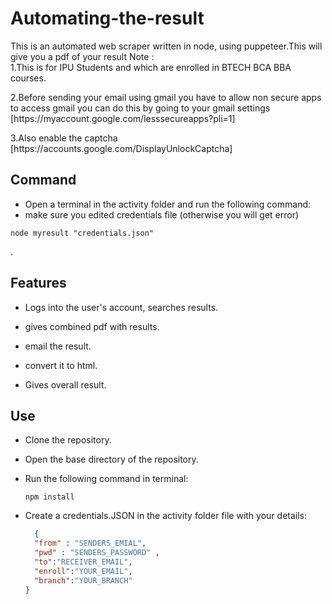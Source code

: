 # Automating-the-result
  This is an automated web scraper written in node, using puppeteer.This will give you a pdf of your result 
  Note : <br>
  1.This is for IPU Students and which are enrolled in BTECH BCA BBA courses.<br>
  <p>2.Before sending your email using gmail you have to allow non secure apps to access gmail you can do this by going to your gmail settings [https://myaccount.google.com/lesssecureapps?pli=1]<br><p>
  3.Also enable the captcha [https://accounts.google.com/DisplayUnlockCaptcha]

## Command
 
   * Open a terminal in the activity folder and run the following command:
   * make sure you edited credentials file (otherwise you will get error)

  ```node
  node myresult "credentials.json"
  
  ```
.
## Features

* Logs into the user's account, searches results.
  
* gives combined pdf with results.
  
* email the result.

* convert it to html.
  
* Gives overall result.
  

## Use

* Clone the repository.

* Open the base directory of the repository.

* Run the following command in terminal:

  ```node
  npm install
  ```

* Create a credentials.JSON in the activity folder file with your details:
  
  ```json
    {
    "from" : "SENDERS_EMIAL",
    "pwd" : "SENDERS_PASSWORD" ,
    "to":"RECEIVER_EMAIL",
    "enroll":"YOUR_EMAIL",
    "branch":"YOUR_BRANCH"
  }
  ```

